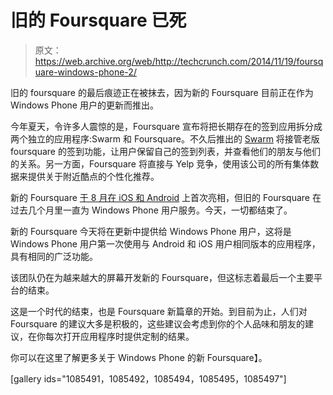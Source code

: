 # 旧的 Foursquare 已死 

> 原文：<https://web.archive.org/web/http://techcrunch.com/2014/11/19/foursquare-windows-phone-2/>

旧的 foursquare 的最后痕迹正在被抹去，因为新的 Foursquare 目前正在作为 Windows Phone 用户的更新而推出。

今年夏天，令许多人震惊的是，Foursquare 宣布将把长期存在的签到应用拆分成两个独立的应用程序:Swarm 和 Foursquare。不久后推出的 [Swarm](https://web.archive.org/web/20230129222354/https://techcrunch.com/2014/05/28/a-new-yorkers-take-on-swarm/) 将接管老版 foursquare 的签到功能，让用户保留自己的签到列表，并查看他们的朋友与他们的关系。另一方面，Foursquare 将直接与 Yelp 竞争，使用该公司的所有集体数据来提供关于附近酷点的个性化推荐。

新的 Foursquare [于 8 月在 iOS 和 Android](https://web.archive.org/web/20230129222354/https://techcrunch.com/2014/08/06/this-is-the-new-foursquare/) 上首次亮相，但旧的 Foursquare 在过去几个月里一直为 Windows Phone 用户服务。今天，一切都结束了。

新的 Foursquare 今天将在更新中提供给 Windows Phone 用户，这将是 Windows Phone 用户第一次使用与 Android 和 iOS 用户相同版本的应用程序，具有相同的广泛功能。

该团队仍在为越来越大的屏幕开发新的 Foursquare，但这标志着最后一个主要平台的结束。

这是一个时代的结束，也是 Foursquare 新篇章的开始。到目前为止，人们对 Foursquare 的建议大多是积极的，这些建议会考虑到你的个人品味和朋友的建议，在你每次打开应用程序时提供定制的结果。

你可以在这里了解更多关于 Windows Phone 的新 Foursquare】。

[gallery ids="1085491，1085492，1085494，1085495，1085497"]